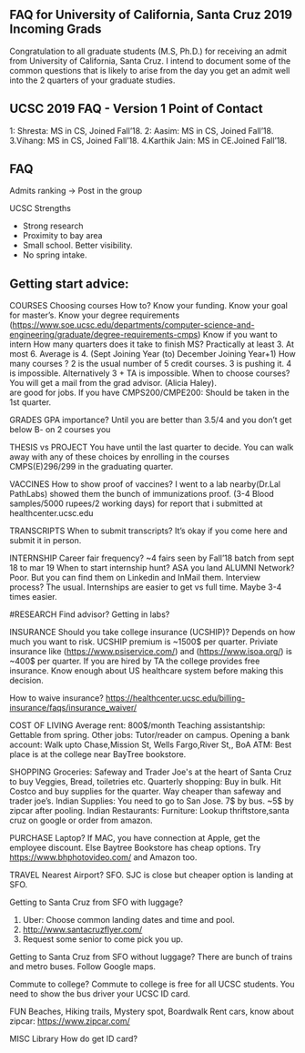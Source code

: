 ## FAQ for University of California, Santa Cruz 2019 Incoming Grads

Congratulation to all graduate students (M.S, Ph.D.) for receiving an admit from University of California, Santa Cruz. I intend to document some of the common questions that is likely to arise from the day you get an admit well into the 2 quarters of your graduate studies. 

UCSC 2019 FAQ - Version 1
Point of Contact
-----------
1: Shresta: MS in CS, Joined Fall’18. 
2: Aasim: MS in CS, Joined Fall’18.
3.Vihang: MS in CS, Joined Fall’18. 
4.Karthik Jain: MS in CE.Joined Fall’18. 

FAQ
------
Admits ranking -> Post in the group

UCSC Strengths
- Strong research
- Proximity to bay area
- Small school. Better visibility.
- No spring intake. 

Getting start advice:
-

COURSES
Choosing courses How to?  Know your funding. Know your goal for master’s. Know your degree requirements (https://www.soe.ucsc.edu/departments/computer-science-and-engineering/graduate/degree-requirements-cmps) Know if you want to intern
How many quarters does it take to finish MS? Practically at least 3. At most 6. Average is 4. (Sept Joining Year (to) December Joining Year+1)
How many courses ? 2 is the usual number of 5 credit courses. 3 is pushing it. 4 is impossible. Alternatively 3 + TA is impossible. 
When to choose courses? You will get a mail from the grad advisor. (Alicia Haley).  
are good for jobs. If you have 
CMPS200/CMPE200: Should be taken in the 1st quarter. 


GRADES
GPA importance? Until you are better than 3.5/4 and you don’t get below B- on 2 courses you

THESIS vs PROJECT
You have until the last quarter to decide. You can walk away with any of these choices by enrolling in the courses CMPS(E)296/299 in the graduating quarter. 

VACCINES
How to show proof of vaccines? I went to a lab nearby(Dr.Lal PathLabs) showed them the bunch of immunizations proof. (3-4 Blood samples/5000 rupees/2 working days) for report that i submitted at healthcenter.ucsc.edu 


TRANSCRIPTS
When to submit transcripts? It’s okay if you come here and submit it in person.

INTERNSHIP
Career fair frequency? ~4 fairs seen by Fall’18 batch from sept 18 to mar 19
When to start internship hunt? ASA you land
ALUMNI Network? Poor. But you can find them on Linkedin and InMail them.
Interview process? The usual. Internships are easier to get vs full time. Maybe 3-4 times easier. 


#RESEARCH
Find advisor?
Getting in labs?


INSURANCE
Should you take college insurance (UCSHIP)? Depends on how much you want to risk. UCSHIP premium is ~1500$ per quarter. Priviate insurance like (https://www.psiservice.com/) and (https://www.isoa.org/) is ~400$ per quarter. If you are hired by TA the college provides free insurance. Know enough about US healthcare system before making this decision. 

How to waive insurance? https://healthcenter.ucsc.edu/billing-insurance/faqs/insurance_waiver/


COST OF LIVING
Average rent: 800$/month
Teaching assistantship: Gettable from spring. 
Other jobs: Tutor/reader on campus. 
Opening a bank account: Walk upto Chase,Mission St, Wells Fargo,River St,, BoA 
ATM: Best place is at the college near BayTree bookstore. 

SHOPPING
Groceries: Safeway and Trader Joe's at the heart of Santa Cruz to buy Veggies, Bread, toiletries etc.
Quarterly shopping: Buy in bulk. Hit Costco and buy supplies for the quarter. Way cheaper than safeway and trader joe’s.
Indian Supplies: You need to go to San Jose. 7$ by bus. ~5$ by zipcar after pooling.
Indian Restaurants: 
Furniture: Lookup thriftstore,santa cruz on google or order from amazon. 

PURCHASE
Laptop? If MAC, you have connection at Apple, get the employee discount. Else Baytree Bookstore has cheap options. Try https://www.bhphotovideo.com/ and Amazon too. 

TRAVEL
Nearest Airport?
SFO. SJC is close but cheaper option is landing at SFO. 

Getting to Santa Cruz from SFO with luggage? 
1. Uber: Choose common landing dates and time and pool.
2. http://www.santacruzflyer.com/ 
3. Request some senior to come pick you up.

Getting to Santa Cruz from SFO without luggage? 
There are bunch of trains and metro buses. Follow Google maps.  

Commute to college? Commute to college is free for all UCSC students. You need to show the bus driver your UCSC ID card. 
 
FUN
Beaches, Hiking trails, Mystery spot, Boardwalk
Rent cars, know about zipcar: https://www.zipcar.com/ 

MISC
Library
How do get ID card? 


<!-- .You can use the [editor on GitHub](https://github.com/shrestabs/ucsc-incominggrad/edit/master/README.md) to maintain and preview the content for your website in Markdown files. -->

<!--
### Markdown

Markdown is a lightweight and easy-to-use syntax for styling your writing. It includes conventions for

```markdown
Syntax highlighted code block

# Header 1
## Header 2
### Header 3

- Bulleted
- List

1. Numbered
2. List

**Bold** and _Italic_ and `Code` text

[Link](url) and ![Image](src)
```

 
Whenever you commit to this repository, GitHub Pages will run [Jekyll](https://jekyllrb.com/) to rebuild the pages in your site, from the content in your Markdown files.



For more details see [GitHub Flavored Markdown](https://guides.github.com/features/mastering-markdown/).

### Jekyll Themes

Your Pages site will use the layout and styles from the Jekyll theme you have selected in your [repository settings](https://github.com/shrestabs/ucsc-incominggrad/settings). The name of this theme is saved in the Jekyll `_config.yml` configuration file.

### Support or Contact

Having trouble with Pages? Check out our [documentation](https://help.github.com/categories/github-pages-basics/) or [contact support](https://github.com/contact) and we’ll help you sort it out.
-->